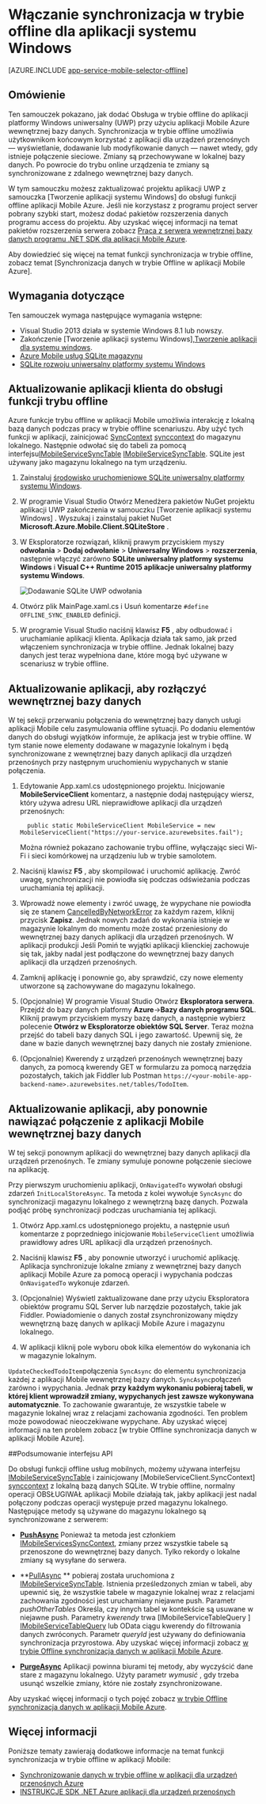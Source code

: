 <properties
    pageTitle="Włączanie synchronizacja w trybie offline dla aplikacji platformy Windows uniwersalny (UWP) przy użyciu aplikacji Mobile | Azure aplikacji usługi"
    description="Dowiedz się, jak używać aplikacji Mobile Azure pamięci podręcznej i synchronizacja danych w trybie offline w aplikacji platformy Windows uniwersalny (UWP)."
    documentationCenter="windows"
    authors="adrianhall"
    manager="erikre"
    editor=""
    services="app-service\mobile"/>

<tags
    ms.service="app-service-mobile"
    ms.workload="mobile"
    ms.tgt_pltfrm="mobile-windows"
    ms.devlang="dotnet"
    ms.topic="article"
    ms.date="10/01/2016"
    ms.author="adrianha"/>

# <a name="enable-offline-sync-for-your-windows-app"></a>Włączanie synchronizacja w trybie offline dla aplikacji systemu Windows

[AZURE.INCLUDE [app-service-mobile-selector-offline](../../includes/app-service-mobile-selector-offline.md)]

## <a name="overview"></a>Omówienie

Ten samouczek pokazano, jak dodać Obsługa w trybie offline do aplikacji platformy Windows uniwersalny (UWP) przy użyciu aplikacji Mobile Azure wewnętrznej bazy danych. Synchronizacja w trybie offline umożliwia użytkownikom końcowym korzystać z aplikacji dla urządzeń przenośnych — wyświetlanie, dodawanie lub modyfikowanie danych — nawet wtedy, gdy istnieje połączenie sieciowe. Zmiany są przechowywane w lokalnej bazy danych. Po powrocie do trybu online urządzenia te zmiany są synchronizowane z zdalnego wewnętrznej bazy danych.

W tym samouczku możesz zaktualizować projektu aplikacji UWP z samouczka [Tworzenie aplikacji systemu Windows] do obsługi funkcji offline aplikacji Mobile Azure. Jeśli nie korzystasz z programu project server pobrany szybki start, możesz dodać pakietów rozszerzenia danych programu access do projektu. Aby uzyskać więcej informacji na temat pakietów rozszerzenia serwera zobacz [Praca z serwera wewnętrznej bazy danych programu .NET SDK dla aplikacji Mobile Azure](app-service-mobile-dotnet-backend-how-to-use-server-sdk.md).

Aby dowiedzieć się więcej na temat funkcji synchronizacja w trybie offline, zobacz temat [Synchronizacja danych w trybie Offline w aplikacji Mobile Azure].

## <a name="requirements"></a>Wymagania dotyczące

Ten samouczek wymaga następujące wymagania wstępne:

* Visual Studio 2013 działa w systemie Windows 8.1 lub nowszy.
* Zakończenie [Tworzenie aplikacji systemu Windows],[Tworzenie aplikacji dla systemu windows].
* [Azure Mobile usług SQLite magazynu][sqlite store nuget]
* [SQLite rozwoju uniwersalny platformy systemu Windows](http://www.sqlite.org/downloads)

## <a name="update-the-client-app-to-support-offline-features"></a>Aktualizowanie aplikacji klienta do obsługi funkcji trybu offline

Azure funkcje trybu offline w aplikacji Mobile umożliwia interakcję z lokalną bazą danych podczas pracy w trybie offline scenariuszu. Aby użyć tych funkcji w aplikacji, zainicjować [SyncContext] [ synccontext] do magazynu lokalnego. Następnie odwołać się do tabeli za pomocą interfejsu[IMobileServiceSyncTable] [IMobileServiceSyncTable]. SQLite jest używany jako magazynu lokalnego na tym urządzeniu.

1. Zainstaluj [środowisko uruchomieniowe SQLite uniwersalny platformy systemu Windows](http://sqlite.org/2016/sqlite-uwp-3120200.vsix).

2. W programie Visual Studio Otwórz Menedżera pakietów NuGet projektu aplikacji UWP zakończenia w samouczku [Tworzenie aplikacji systemu Windows] .
    Wyszukaj i zainstaluj pakiet NuGet **Microsoft.Azure.Mobile.Client.SQLiteStore** .

4. W Eksploratorze rozwiązań, kliknij prawym przyciskiem myszy **odwołania** > **Dodaj odwołanie**  >  **Uniwersalny Windows** > **rozszerzenia**, następnie włączyć zarówno **SQLite uniwersalny platformy systemu Windows** i **Visual C++ Runtime 2015 aplikacje uniwersalny platformy systemu Windows**.

    ![Dodawanie SQLite UWP odwołania][1]

5. Otwórz plik MainPage.xaml.cs i Usuń komentarze `#define OFFLINE_SYNC_ENABLED` definicji.

6. W programie Visual Studio naciśnij klawisz **F5** , aby odbudować i uruchamianie aplikacji klienta. Aplikacja działa tak samo, jak przed włączeniem synchronizacja w trybie offline. Jednak lokalnej bazy danych jest teraz wypełniona dane, które mogą być używane w scenariusz w trybie offline.

## <a name="update-sync"></a>Aktualizowanie aplikacji, aby rozłączyć wewnętrznej bazy danych

W tej sekcji przerwaniu połączenia do wewnętrznej bazy danych usługi aplikacji Mobile celu zasymulowania offline sytuacji. Po dodaniu elementów danych do obsługi wyjątków informuje, że aplikacja jest w trybie offline. W tym stanie nowe elementy dodawane w magazynie lokalnym i będą synchronizowane z wewnętrznej bazy danych aplikacji dla urządzeń przenośnych przy następnym uruchomieniu wypychanych w stanie połączenia.

1. Edytowanie App.xaml.cs udostępnionego projektu. Inicjowanie **MobileServiceClient** komentarz, a następnie dodaj następujący wiersz, który używa adresu URL nieprawidłowe aplikacji dla urządzeń przenośnych:

         public static MobileServiceClient MobileService = new MobileServiceClient("https://your-service.azurewebsites.fail");

    Można również pokazano zachowanie trybu offline, wyłączając sieci Wi-Fi i sieci komórkowej na urządzeniu lub w trybie samolotem.

2. Naciśnij klawisz **F5** , aby skompilować i uruchomić aplikację. Zwróć uwagę, synchronizacji nie powiodła się podczas odświeżania podczas uruchamiania tej aplikacji.

3. Wprowadź nowe elementy i zwróć uwagę, że wypychane nie powiodła się ze stanem [CancelledByNetworkError] za każdym razem, kliknij przycisk **Zapisz**. Jednak nowych zadań do wykonania istnieje w magazynie lokalnym do momentu może zostać przeniesiony do wewnętrznej bazy danych aplikacji dla urządzeń przenośnych.  W aplikacji produkcji Jeśli Pomiń te wyjątki aplikacji klienckiej zachowuje się tak, jakby nadal jest podłączone do wewnętrznej bazy danych aplikacji dla urządzeń przenośnych.

4. Zamknij aplikację i ponownie go, aby sprawdzić, czy nowe elementy utworzone są zachowywane do magazynu lokalnego.

5. (Opcjonalnie) W programie Visual Studio Otwórz **Eksploratora serwera**. Przejdź do bazy danych platformy **Azure**->**Bazy danych programu SQL**. Kliknij prawym przyciskiem myszy bazę danych, a następnie wybierz polecenie **Otwórz w Eksploratorze obiektów SQL Server**. Teraz można przejść do tabeli bazy danych SQL i jego zawartość. Upewnij się, że dane w bazie danych wewnętrznej bazy danych nie zostały zmienione.

6. (Opcjonalnie) Kwerendy z urządzeń przenośnych wewnętrznej bazy danych, za pomocą kwerendy GET w formularzu za pomocą narzędzia pozostałych, takich jak Fiddler lub Postman `https://<your-mobile-app-backend-name>.azurewebsites.net/tables/TodoItem`.

## <a name="update-online-app"></a>Aktualizowanie aplikacji, aby ponownie nawiązać połączenie z aplikacji Mobile wewnętrznej bazy danych

W tej sekcji ponownym aplikacji do wewnętrznej bazy danych aplikacji dla urządzeń przenośnych. Te zmiany symuluje ponowne połączenie sieciowe na aplikację.

Przy pierwszym uruchomieniu aplikacji, `OnNavigatedTo` wywołań obsługi zdarzeń `InitLocalStoreAsync`. Ta metoda z kolei wywołuje `SyncAsync` do synchronizacji magazynu lokalnego z wewnętrzną bazę danych. Pozwala podjąć próbę synchronizacji podczas uruchamiania tej aplikacji.

1. Otwórz App.xaml.cs udostępnionego projektu, a następnie usuń komentarze z poprzedniego inicjowanie `MobileServiceClient` umożliwia prawidłowy adres URL aplikacji dla urządzeń przenośnych.

2. Naciśnij klawisz **F5** , aby ponownie utworzyć i uruchomić aplikację. Aplikacja synchronizuje lokalne zmiany z wewnętrznej bazy danych aplikacji Mobile Azure za pomocą operacji i wypychania podczas `OnNavigatedTo` wykonuje zdarzeń.

3. (Opcjonalnie) Wyświetl zaktualizowane dane przy użyciu Eksploratora obiektów programu SQL Server lub narzędzie pozostałych, takie jak Fiddler. Powiadomienie o danych został zsynchronizowany między wewnętrzną bazę danych w aplikacji Mobile Azure i magazynu lokalnego.

4. W aplikacji kliknij pole wyboru obok kilka elementów do wykonania ich w magazynie lokalnym.

  `UpdateCheckedTodoItem`połączenia `SyncAsync` do elementu synchronizacja każdej z aplikacji Mobile wewnętrznej bazy danych. `SyncAsync`połączeń zarówno i wypychania. Jednak **przy każdym wykonaniu pobieraj tabeli, w której klient wprowadził zmiany, wypychanych jest zawsze wykonywana automatycznie**. To zachowanie gwarantuje, że wszystkie tabele w magazynie lokalnej wraz z relacjami zachowania zgodności. Ten problem może powodować nieoczekiwane wypychane.  Aby uzyskać więcej informacji na ten problem zobacz [w trybie Offline synchronizacja danych w aplikacji Mobile Azure].


##<a name="api-summary"></a>Podsumowanie interfejsu API

Do obsługi funkcji offline usług mobilnych, możemy używana interfejsu [IMobileServiceSyncTable] i zainicjowany [MobileServiceClient.SyncContext] [ synccontext] z lokalną bazą danych SQLite. W trybie offline, normalny operacji OBSŁUGIWAŁ aplikacji Mobile działają tak, jakby aplikacji jest nadal połączony podczas operacji występuje przed magazynu lokalnego. Następujące metody są używane do magazynu lokalnego są synchronizowane z serwerem:

*  **[PushAsync]** Ponieważ ta metoda jest członkiem [IMobileServicesSyncContext], zmiany przez wszystkie tabele są przenoszone do wewnętrznej bazy danych. Tylko rekordy o lokalne zmiany są wysyłane do serwera.

* **[PullAsync] ** 
   pobieraj została uruchomiona z [IMobileServiceSyncTable]. Istnienia prześledzonych zmian w tabeli, aby upewnić się, że wszystkie tabele w magazynie lokalnej wraz z relacjami zachowania zgodności jest uruchamiany niejawne push. Parametr *pushOtherTables* Określa, czy innych tabel w kontekście są usuwane w niejawne push. Parametry *kwerendy* trwa [IMobileServiceTableQuery<T> ] [ IMobileServiceTableQuery] 
   lub OData ciągu kwerendy do filtrowania danych zwróconych. Parametr *queryId* jest używany do definiowania synchronizacja przyrostowa. Aby uzyskać więcej informacji zobacz  [w trybie Offline synchronizacja danych w aplikacji Mobile Azure](app-service-mobile-offline-data-sync.md#how-sync-works).

* **[PurgeAsync]** Aplikacji powinna biurami tej metody, aby wyczyścić dane stare z magazynu lokalnego. Użyty parametr *wymusić* , gdy trzeba usunąć wszelkie zmiany, które nie zostały zsynchronizowane.

Aby uzyskać więcej informacji o tych pojęć zobacz [w trybie Offline synchronizacja danych w aplikacji Mobile Azure](app-service-mobile-offline-data-sync.md#how-sync-works).

## <a name="more-info"></a>Więcej informacji

Poniższe tematy zawierają dodatkowe informacje na temat funkcji synchronizacja w trybie offline w aplikacji Mobile:

* [Synchronizowanie danych w trybie offline w aplikacji dla urządzeń przenośnych Azure]
* [INSTRUKCJE SDK .NET Azure aplikacji dla urządzeń przenośnych][8]

<!-- Anchors. -->
[Update the app to support offline features]: #enable-offline-app
[Update the sync behavior of the app]: #update-sync
[Update the app to reconnect your Mobile Apps backend]: #update-online-app
[Next Steps]:#next-steps

<!-- Images -->
[1]: ./media/app-service-mobile-windows-store-dotnet-get-started-offline-data/app-service-mobile-add-reference-sqlite-dialog.png
[11]: ./media/app-service-mobile-windows-store-dotnet-get-started-offline-data/app-service-mobile-add-wp81-reference-sqlite-dialog.png
[13]: ./media/app-service-mobile-windows-store-dotnet-get-started-offline-data/cpu-architecture.png


<!-- URLs. -->
[Synchronizowanie danych w trybie offline w aplikacji dla urządzeń przenośnych Azure]: app-service-mobile-offline-data-sync.md
[Tworzenie aplikacji dla systemu windows]: app-service-mobile-windows-store-dotnet-get-started.md
[SQLite for Windows 8.1]: http://go.microsoft.com/fwlink/?LinkID=716919
[SQLite for Windows Phone 8.1]: http://go.microsoft.com/fwlink/?LinkID=716920
[SQLite for Windows 10]: http://go.microsoft.com/fwlink/?LinkID=716921
[synccontext]: https://msdn.microsoft.com/library/azure/microsoft.windowsazure.mobileservices.mobileserviceclient.synccontext(v=azure.10).aspx
[sqlite store nuget]: https://www.nuget.org/packages/Microsoft.Azure.Mobile.Client.SQLiteStore/
[IMobileServiceSyncTable]: https://msdn.microsoft.com/library/azure/mt691742(v=azure.10).aspx
[IMobileServiceTableQuery]: https://msdn.microsoft.com/library/azure/dn250631(v=azure.10).aspx
[IMobileServicesSyncContext]: https://msdn.microsoft.com/library/azure/microsoft.windowsazure.mobileservices.sync.imobileservicesynccontext(v=azure.10).aspx
[MobileServicePushFailedException]: https://msdn.microsoft.com/library/azure/microsoft.windowsazure.mobileservices.sync.mobileservicepushfailedexception(v=azure.10).aspx
[Status]: https://msdn.microsoft.com/library/azure/microsoft.windowsazure.mobileservices.sync.mobileservicepushcompletionresult.status(v=azure.10).aspx
[CancelledByNetworkError]: https://msdn.microsoft.com/library/azure/microsoft.windowsazure.mobileservices.sync.mobileservicepushstatus(v=azure.10).aspx
[PullAsync]: https://msdn.microsoft.com/library/azure/mt667558(v=azure.10).aspx
[PushAsync]: https://msdn.microsoft.com/library/azure/microsoft.windowsazure.mobileservices.mobileservicesynccontextextensions.pushasync(v=azure.10).aspx
[PurgeAsync]: https://msdn.microsoft.com/library/azure/microsoft.windowsazure.mobileservices.sync.imobileservicesynctable.purgeasync(v=azure.10).aspx
[8]: app-service-mobile-dotnet-how-to-use-client-library.md
